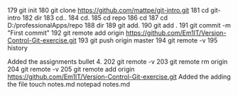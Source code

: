   179  git init
  180  git clone https://github.com/mattpe/git-intro.git
  181  cd git-intro
  182  dir
  183  cd..
  184  cd.
  185  cd repo
  186  cd
  187  cd D:/professionalApps/repo
  188  dir
  189  git add.
  190  git add .
  191  git commit -m "First commit"
  192  git remote add origin https://github.com/Em1lT/Version-Control-Git-exercise.git
  193  git push origin master
  194  git remote -v
  195  history

Added the assignments bullet 4.
  202  git remote -v
  203  git remote rm origin
  204  git remote -v
  205  git remote add origin https://github.com/Em1lT/Version-Control-Git-exercise.git
Added the adding the file
	touch notes.md
	notepad notes.md